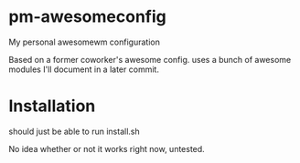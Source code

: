 # pm-awesomeconfig
My personal awesomewm configuration

Based on a former coworker's awesome config.
uses a bunch of awesome modules I'll document in a later commit.

# Installation
should just be able to run install.sh

No idea whether or not it works right now, untested.